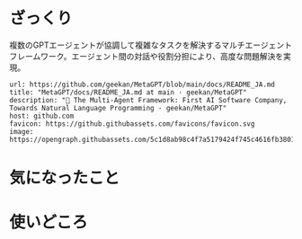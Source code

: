 # ざっくり
複数のGPTエージェントが協調して複雑なタスクを解決するマルチエージェントフレームワーク。エージェント間の対話や役割分担により、高度な問題解決を実現。

```cardlink
url: https://github.com/geekan/MetaGPT/blob/main/docs/README_JA.md
title: "MetaGPT/docs/README_JA.md at main · geekan/MetaGPT"
description: "🌟 The Multi-Agent Framework: First AI Software Company, Towards Natural Language Programming - geekan/MetaGPT"
host: github.com
favicon: https://github.githubassets.com/favicons/favicon.svg
image: https://opengraph.githubassets.com/5c1d8ab98c4f7a5179424f745c4616fb380158a63206798a21eb7913b0c59642/geekan/MetaGPT
```


# 気になったこと


# 使いどころ
